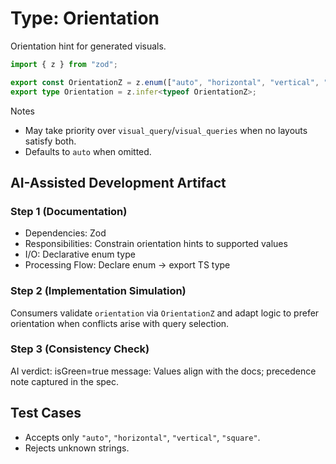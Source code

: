 # Type: Orientation

Orientation hint for generated visuals.

```ts
import { z } from "zod";

export const OrientationZ = z.enum(["auto", "horizontal", "vertical", "square"]);
export type Orientation = z.infer<typeof OrientationZ>;
```

Notes
- May take priority over `visual_query`/`visual_queries` when no layouts satisfy both.
- Defaults to `auto` when omitted.

## AI-Assisted Development Artifact

### Step 1 (Documentation)
- Dependencies: Zod
- Responsibilities: Constrain orientation hints to supported values
- I/O: Declarative enum type
- Processing Flow: Declare enum → export TS type

### Step 2 (Implementation Simulation)
Consumers validate `orientation` via `OrientationZ` and adapt logic to prefer orientation when conflicts arise with query selection.

### Step 3 (Consistency Check)
AI verdict: isGreen=true
message: Values align with the docs; precedence note captured in the spec.

## Test Cases

- Accepts only `"auto"`, `"horizontal"`, `"vertical"`, `"square"`.
- Rejects unknown strings.
